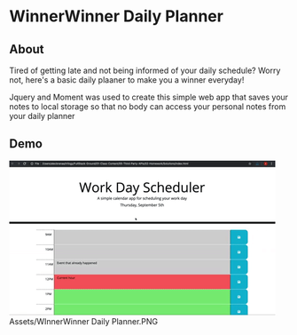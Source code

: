 # WinnerWinner Daily Planner

## About

Tired of getting late and not being informed of your daily schedule? Worry not, here's a basic daily plaaner to make you a winner everyday!

Jquery and Moment was used to create this simple web app that saves your notes to local storage so that no body can access your personal notes from your daily planner




## Demo


![WinnerWinner Daily Planner demo](./Assets/05-third-party-apis-homework-demo.gif)
Assets/WInnerWinner Daily Planner.PNG
